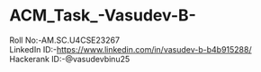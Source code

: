 # ACM_Task_-Vasudev-B-
 Roll No:-AM.SC.U4CSE23267                                                                                                                                                       
 LinkedIn ID:-https://www.linkedin.com/in/vasudev-b-b4b915288/                                                                                                                   
 Hackerank ID:-@vasudevbinu25
